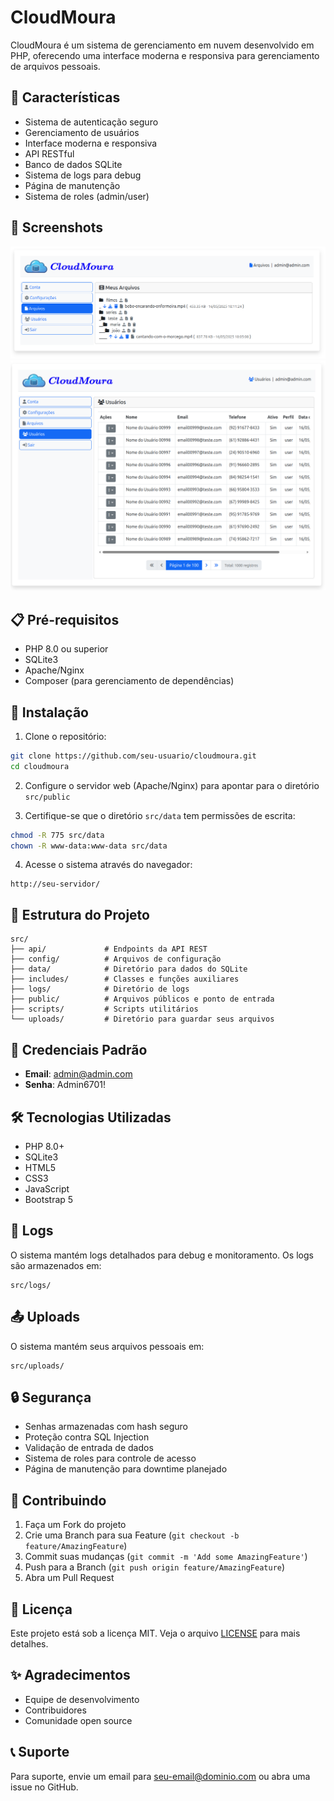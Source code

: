 # CloudMoura

CloudMoura é um sistema de gerenciamento em nuvem desenvolvido em PHP, oferecendo uma interface moderna e responsiva para gerenciamento de arquivos pessoais.

## 🚀 Características

- Sistema de autenticação seguro
- Gerenciamento de usuários
- Interface moderna e responsiva
- API RESTful
- Banco de dados SQLite
- Sistema de logs para debug
- Página de manutenção
- Sistema de roles (admin/user)

## 📸 Screenshots

![Screenshot 1](src/public/img/screnshot_001.png)
![Screenshot 2](src/public/img/screnshot_002.png)

## 📋 Pré-requisitos

- PHP 8.0 ou superior
- SQLite3
- Apache/Nginx
- Composer (para gerenciamento de dependências)

## 🔧 Instalação

1. Clone o repositório:
```bash
git clone https://github.com/seu-usuario/cloudmoura.git
cd cloudmoura
```

2. Configure o servidor web (Apache/Nginx) para apontar para o diretório `src/public`

3. Certifique-se que o diretório `src/data` tem permissões de escrita:
```bash
chmod -R 775 src/data
chown -R www-data:www-data src/data
```

4. Acesse o sistema através do navegador:
```
http://seu-servidor/
```

## 📁 Estrutura do Projeto

```
src/
├── api/             # Endpoints da API REST
├── config/          # Arquivos de configuração
├── data/            # Diretório para dados do SQLite
├── includes/        # Classes e funções auxiliares
├── logs/            # Diretório de logs
├── public/          # Arquivos públicos e ponto de entrada
├── scripts/         # Scripts utilitários
└── uploads/         # Diretório para guardar seus arquivos
```

## 🔐 Credenciais Padrão

- **Email**: admin@admin.com
- **Senha**: Admin6701!

## 🛠️ Tecnologias Utilizadas

- PHP 8.0+
- SQLite3
- HTML5
- CSS3
- JavaScript
- Bootstrap 5

## 📝 Logs

O sistema mantém logs detalhados para debug e monitoramento. Os logs são armazenados em:
```
src/logs/
```

## 📤 Uploads
O sistema mantém seus arquivos pessoais em:
```
src/uploads/
```

## 🔒 Segurança

- Senhas armazenadas com hash seguro
- Proteção contra SQL Injection
- Validação de entrada de dados
- Sistema de roles para controle de acesso
- Página de manutenção para downtime planejado

## 🤝 Contribuindo

1. Faça um Fork do projeto
2. Crie uma Branch para sua Feature (`git checkout -b feature/AmazingFeature`)
3. Commit suas mudanças (`git commit -m 'Add some AmazingFeature'`)
4. Push para a Branch (`git push origin feature/AmazingFeature`)
5. Abra um Pull Request

## 📄 Licença

Este projeto está sob a licença MIT. Veja o arquivo [LICENSE](LICENSE) para mais detalhes.

## ✨ Agradecimentos

- Equipe de desenvolvimento
- Contribuidores
- Comunidade open source

## 📞 Suporte

Para suporte, envie um email para seu-email@dominio.com ou abra uma issue no GitHub. 